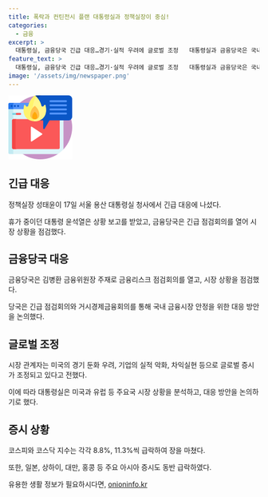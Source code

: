 ```yaml
---
title: 폭락과 컨틴전시 플랜 대통령실과 정책실장이 중심!
categories:
  - 금융
excerpt: >
  대통령실, 금융당국 긴급 대응…경기·실적 우려에 글로벌 조정   대통령실과 금융당국은 국내 증시 폭락에 대응하기 위해 긴급 점검회의를 열었으며, F4를 통해 대응 방안을 논의 중이다. 이에 대통령실은 미국과 유럽 시장 상황을 분석하고, 시장안정 대응 방안을 조율했다. 코스피와 코스닥 지수는 각각 8.8%, 11.3%씩 급락했으며, 이에 서킷브레이커 1단계도 발동됐다. 윤석열 대통령은 휴가 중이나 성태윤 정책실장으로부터 긴급 상황 보고를 받았다.
feature_text: >
  대통령실, 금융당국 긴급 대응…경기·실적 우려에 글로벌 조정   대통령실과 금융당국은 국내 증시 폭락에 대응하기 위해 긴급 점검회의를 열었으며, F4를 통해 대응 방안을 논의 중이다. 이에 대통령실은 미국과 유럽 시장 상황을 분석하고, 시장안정 대응 방안을 조율했다. 코스피와 코스닥 지수는 각각 8.8%, 11.3%씩 급락했으며, 이에 서킷브레이커 1단계도 발동됐다. 윤석열 대통령은 휴가 중이나 성태윤 정책실장으로부터 긴급 상황 보고를 받았다.
image: '/assets/img/newspaper.png'
---
```


<p><img src="/assets/img/news.png" alt="rentncar 속보" /></p>

<h2>긴급 대응</h2>

<p data-ke-size="size16">정책실장 성태윤이 17일 서울 용산 대통령실 청사에서 긴급 대응에 나섰다.</p>

<p data-ke-size="size16">휴가 중이던 대통령 윤석열은 상황 보고를 받았고, 금융당국은 긴급 점검회의를 열어 시장 상황을 점검했다.</p>

<h2>금융당국 대응</h2>

<p data-ke-size="size16">금융당국은 김병환 금융위원장 주재로 금융리스크 점검회의를 열고, 시장 상황을 점검했다.</p>

<p data-ke-size="size16">당국은 긴급 점검회의와 거시경제금융회의를 통해 국내 금융시장 안정을 위한 대응 방안을 논의했다.</p>

<h2>글로벌 조정</h2>

<p data-ke-size="size16">시장 관계자는 미국의 경기 둔화 우려, 기업의 실적 악화, 차익실현 등으로 글로벌 증시가 조정되고 있다고 전했다.</p>

<p data-ke-size="size16">이에 따라 대통령실은 미국과 유럽 등 주요국 시장 상황을 분석하고, 대응 방안을 논의하기로 했다.</p>

<h2>증시 상황</h2>

<p data-ke-size="size16">코스피와 코스닥 지수는 각각 8.8%, 11.3%씩 급락하여 장을 마쳤다.</p>

<p data-ke-size="size16">또한, 일본, 상하이, 대만, 홍콩 등 주요 아시아 증시도 동반 급락하였다.</p>
유용한 생활 정보가 필요하시다면, <a href="https://onioninfo.kr" rel="dofollow">onioninfo.kr</a>


